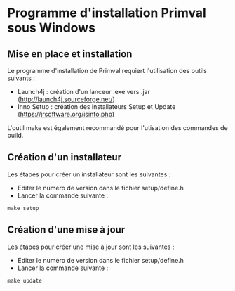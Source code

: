 Programme d'installation Primval sous Windows
=============================================


Mise en place et installation
-----------------------------
Le programme d'installation de Primval requiert l'utilisation des outils suivants :
 * Launch4j : création d'un lanceur .exe vers .jar (http://launch4j.sourceforge.net/)
 * Inno Setup : création des installateurs Setup et Update (https://jrsoftware.org/isinfo.php)

L'outil make est également recommandé pour l'utisation des commandes de build.


Création d'un installateur
--------------------------
Les étapes pour créer un installateur sont les suivantes :
 * Editer le numéro de version dans le fichier setup/define.h
 * Lancer la commande suivante :
 ```
 make setup
 ```

Création d'une mise à jour
--------------------------
Les étapes pour créer une mise à jour sont les suivantes :
 * Editer le numéro de version dans le fichier setup/define.h
 * Lancer la commande suivante :
 ```
 make update
 ```





